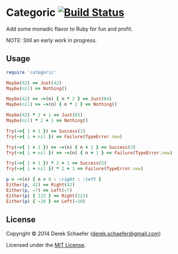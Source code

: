 # Categoric [![Build Status](https://secure.travis-ci.org/derek-schaefer/ruby-categoric.png?branch=master)](http://travis-ci.org/derek-schaefer/ruby-categoric)

Add some monadic flavor to Ruby for fun and profit.

NOTE: Still an early work in progress.

## Usage

```ruby
require 'categoric'

Maybe(42) == Just(42)
Maybe(nil) == Nothing()

Maybe(42) >> ->(n) { n * 2 } == Just(84)
Maybe(nil) >> ->(n) { n * 2 } == Nothing()

Maybe(42) * 2 + 1 == Just(85)
Maybe(nil) * 2 + 1 == Nothing()

Try(->{ 1 + 1 }) == Success(2)
Try(->{ 1 + nil }) == Failure(TypeError.new)

Try(->{ 1 + 1 }) >> ->(n) { n + 1 } == Success(3)
Try(->{ 1 + nil }) >> ->(n) { n + 1 } == Failure(TypeError.new)

Try(->{ 1 + 1 }) * 2 + 1 == Success(5)
Try(->{ 1 + nil }) * 2 + 1 == Failure(TypeError.new)

p = ->(n) { n > 0 : :right : :left }
Either(p, 42) == Right(42)
Either(p, -7) == Left(-7)
Either(p) { 123 } == Right(123)
Either(p) { -10 } == Left(-10)
```

## License

Copyright &copy; 2014 Derek Schaefer (<derek.schaefer@gmail.com>)

Licensed under the [MIT License](http://opensource.org/licenses/MIT).
